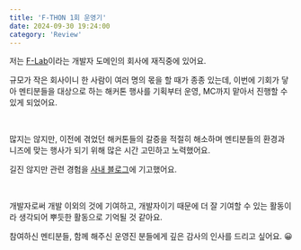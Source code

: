 ```yaml
---
title: 'F-THON 1회 운영기'
date: 2024-09-30 19:24:00
category: 'Review'
---
```


저는 [F-Lab](https://f-lab.kr/)이라는 개발자 도메인의 회사에 재직중에 있어요.

규모가 작은 회사이니 한 사람이 여러 명의 몫을 할 때가 종종 있는데, 이번에 기회가 닿아 멘티분들을 대상으로 하는 해커톤 행사를 기획부터 운영, MC까지 맡아서 진행할 수 있게 되었어요.

<br />

많지는 않지만, 이전에 겪었던 해커톤들의 갈증을 적절히 해소하며 멘티분들의 환경과 니즈에 맞는 행사가 되기 위해 많은 시간 고민하고 노력했어요.

길진 않지만 관련 경험을 [사내 블로그](https://f-lab.kr/blog/f-thon-1st-end)에 기고했어요.

<br />

개발자로써 개발 이외의 것에 기여하고, 개발자이기 때문에 더 잘 기여할 수 있는 활동이라 생각되어 뿌듯한 활동으로 기억될 것 같아요.

참여하신 멘티분들, 함께 해주신 운영진 분들에게 깊은 감사의 인사를 드리고 싶어요. 😀